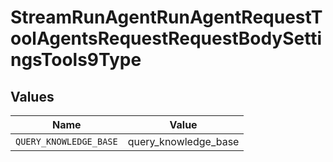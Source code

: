 # StreamRunAgentRunAgentRequestToolAgentsRequestRequestBodySettingsTools9Type


## Values

| Name                   | Value                  |
| ---------------------- | ---------------------- |
| `QUERY_KNOWLEDGE_BASE` | query_knowledge_base   |